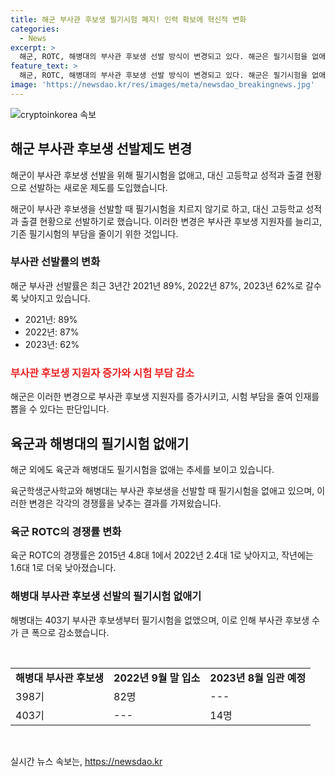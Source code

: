 ```yaml
---
title: 해군 부사관 후보생 필기시험 폐지! 인력 확보에 혁신적 변화
categories:
  - News
excerpt: >
  해군, ROTC, 해병대의 부사관 후보생 선발 방식이 변경되고 있다. 해군은 필기시험을 없애고 고등학교 성적과 출결 현황으로 후보생을 선발한다. 부사관 선발률이 감소하고 있는 가운데, 해군은 좋은 인재를 뽑기 위해 제도를 개선했다고 전했다. 이러한 추세는 육군과 해병대에서도 나타나고 있으며, 이러한 변경은 원활한 간부 인력 충원을 위한 조치로 이해된다.
feature_text: >
  해군, ROTC, 해병대의 부사관 후보생 선발 방식이 변경되고 있다. 해군은 필기시험을 없애고 고등학교 성적과 출결 현황으로 후보생을 선발한다. 부사관 선발률이 감소하고 있는 가운데, 해군은 좋은 인재를 뽑기 위해 제도를 개선했다고 전했다. 이러한 추세는 육군과 해병대에서도 나타나고 있으며, 이러한 변경은 원활한 간부 인력 충원을 위한 조치로 이해된다.
image: 'https://newsdao.kr/res/images/meta/newsdao_breakingnews.jpg'
---
```


<p><img src="https://newsdao.kr/res/images/meta/newsdao_breakingnews.jpg" alt="cryptoinkorea 속보" /></p>

<h2 data-ke-size="size26">해군 부사관 후보생 선발제도 변경</h2>

<p>해군이 부사관 후보생 선발을 위해 필기시험을 없애고, 대신 고등학교 성적과 출결 현황으로 선발하는 새로운 제도를 도입했습니다.</p>

<p data-ke-size="size16">해군이 부사관 후보생을 선발할 때 필기시험을 치르지 않기로 하고, 대신 고등학교 성적과 출결 현황으로 선발하기로 했습니다. 이러한 변경은 부사관 후보생 지원자를 늘리고, 기존 필기시험의 부담을 줄이기 위한 것입니다.</p>

<h3>부사관 선발률의 변화</h3>

<p>해군 부사관 선발률은 최근 3년간 2021년 89%, 2022년 87%, 2023년 62%로 갈수록 낮아지고 있습니다.</p>

<ul>
  <li>2021년: 89%</li>
  <li>2022년: 87%</li>
  <li>2023년: 62%</li>
</ul>

<h3><b><span style="color: #ee2323;">부사관 후보생 지원자 증가와 시험 부담 감소</span></b></h3>

<p>해군은 이러한 변경으로 부사관 후보생 지원자를 증가시키고, 시험 부담을 줄여 인재를 뽑을 수 있다는 판단입니다.</p>

<h2 data-ke-size="size26">육군과 해병대의 필기시험 없애기</h2>

<p>해군 외에도 육군과 해병대도 필기시험을 없애는 추세를 보이고 있습니다.</p>

<p data-ke-size="size16">육군학생군사학교와 해병대는 부사관 후보생을 선발할 때 필기시험을 없애고 있으며, 이러한 변경은 각각의 경쟁률을 낮추는 결과를 가져왔습니다.</p>

<h3>육군 ROTC의 경쟁률 변화</h3>

<p>육군 ROTC의 경쟁률은 2015년 4.8대 1에서 2022년 2.4대 1로 낮아지고, 작년에는 1.6대 1로 더욱 낮아졌습니다.</p>

<h3>해병대 부사관 후보생 선발의 필기시험 없애기</h3>

<p>해병대는 403기 부사관 후보생부터 필기시험을 없앴으며, 이로 인해 부사관 후보생 수가 큰 폭으로 감소했습니다.</p>

<p><br></p>

<table>
  <tr>
    <td><b>해병대 부사관 후보생</b></td>
    <td><b>2022년 9월 말 입소</b></td>
    <td><b>2023년 8월 임관 예정</b></td>
  </tr>
  <tr>
    <td>398기</td>
    <td>82명</td>
    <td>---</td>
  </tr>
  <tr>
    <td>403기</td>
    <td>---</td>
    <td>14명</td>
  </tr>
</table>

<p data-ke-size="size16">&nbsp;</p>
실시간 뉴스 속보는, <a href="https://newsdao.kr" rel="dofollow">https://newsdao.kr</a>


